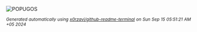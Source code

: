 <div align="justify">
<picture>
    <source media="(prefers-color-scheme: dark)" srcset="https://i.ibb.co/Jph1LHT/output-gif.gif">
    <source media="(prefers-color-scheme: light)" srcset="https://i.ibb.co/Jph1LHT/output-gif.gif">
    <img alt="POPUGOS" src="https://i.ibb.co/Jph1LHT/output-gif.gif">
</picture>

<sub><i>Generated automatically using [x0rzavi/github-readme-terminal](https://github.com/x0rzavi/github-readme-terminal) on Sun Sep 15 05:51:21 AM +05 2024</i></sub>
</div>